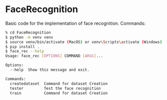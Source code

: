 # FaceRecognition
Basic code for the implementation of face recognition. Commands:

```bash
% cd FaceRecognition
$ python -m venv venv
$ source venv/bin/activate (MacOS) or venv\Scripts\activate (Windows)
$ pip install .
$ face_rec --help
Usage: face_rec [OPTIONS] COMMAND [ARGS]...

Options:
  --help  Show this message and exit.

Commands:
  createdataset  Command for dataset Creation
  tester         Test the face recognition
  train          Command for dataset Creation
```

